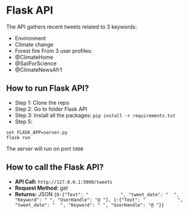 # Flask API

The API gathers recent tweets related to 3 keywords:
- Environment
- Climate change
- Forest fire
From 3 user profiles:
- @ClimateHome
- @SailForScience
- @ClimateNewsAfr1

## How to run Flask API?
- Step 1:
Clone the repo
- Step 2: 
Go to folder Flask API
- Step 3:
Install all the packages: `pip install -r requirements.txt`
- Step 5:

```
set FLASK_APP=server.py
flask run
```

The server will run on port `5000`


## How to call the Flask API?

- **API Call:** `http://127.0.0.1:5000/tweets`
- **Request Method:** get 
- **Returns:** JSON
`{0:{"Text": "            ", "tweet_date": "  ", "Keyword": " ", "UserHandle": "@ "},
 1:{"Text": "            ", "tweet_date": "  ", "Keyword": " ", "UserHandle": "@ "}}`


